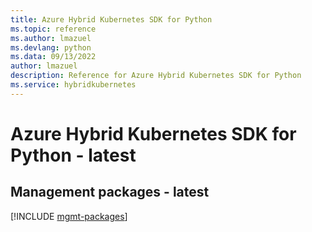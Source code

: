 ```yaml
---
title: Azure Hybrid Kubernetes SDK for Python
ms.topic: reference
ms.author: lmazuel
ms.devlang: python
ms.data: 09/13/2022
author: lmazuel
description: Reference for Azure Hybrid Kubernetes SDK for Python
ms.service: hybridkubernetes
---
```

# Azure Hybrid Kubernetes SDK for Python - latest

## Management packages - latest
[!INCLUDE [mgmt-packages](hybrid-kubernetes-mgmt-index.md)]